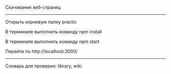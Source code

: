 Скачивание веб-страниц

--------------------------
Открыть корневую папку practic

В терминале выполнить команду npm install

В терминале выполнить команду npm start

Перейти по http://localhost:3000/

--------------------------
Словарь для проверки: library, wiki 
